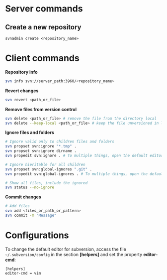 # Server commands
## Create a new repository
```svnadmin create <repository_name>```

# Client commands

**Repository info**

```sh
svn info svn://server_path:3960/<repository_name>
```

**Revert changes**

```sh
svn revert <path_or_file>
```

**Remove files from version control**

```sh
svn delete <path_or_file> # remove the file from the directory local
svn delete --keep-local <path_or_file> # keep the file unversioned in local directory
```

**Ignore files and folders**

```sh
# Ignore valid only to children files and folders
svn propset svn:ignore "*.tmp" .
svn propset svn:ignore dirname .
svn propedit svn:ignore . # To multiple things, open the default editor

# Ignore hieritable for all children
svn propset svn:global-ignores ".git" .
svn propedit svn:global-ignores . # To multiple things, open the default editor

# Show all files, include the ignored
svn status --no-ignore
```

**Commit changes**
```sh
# Add files
svn add <files_or_path_or_pattern>
svn commit -m "Message"
```

# Configurations
To change the default editor for subversion, access the file ```~/.subversion/config``` in the section **[helpers]** and set the property **editor-cmd**:
```
[helpers]
editor-cmd = vim
```
